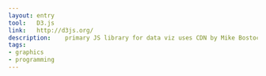 ```yaml
---
layout: entry
tool:	D3.js
link:	http://d3js.org/
description:	primary JS library for data viz uses CDN by Mike Bostock. D3.js is a JavaScript library for manipulating documents based on data.
tags:
- graphics
- programming
---
```

